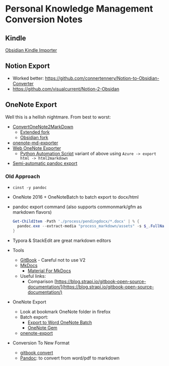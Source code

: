 # Personal Knowledge Management Conversion Notes

## Kindle
[Obsidian Kindle Importer](https://github.com/hadynz/obsidian-kindle-plugin)

## Notion Export
- Worked better: <https://github.com/connertennery/Notion-to-Obsidian-Converter>
- <https://github.com/visualcurrent/Notion-2-Obsidan>

## OneNote Export
Well this is a hellish nightmare. From best to worst:
- [ConvertOneNote2MarkDown](https://github.com/SjoerdV/ConvertOneNote2MarkDown)
  - [Extended fork](https://github.com/theohbrothers/ConvertOneNote2MarkDown)
  - [Obsidian fork](https://github.com/rab-bit/ConvertOneNote2MarkDown4Obsidian)
- [onenote-md-exporter](https://github.com/alxnbl/onenote-md-exporter)
- [Web OneNote Exporter](https://sspeiser.github.io/onenote-export)
  - [Python Automation Script](https://www.sspaeti.com/blog/how-to-take-notes-in-2021/#how-did-i-export-my-10-of-onenote-to-markdown) variant of above using `Azure -> export html -> html2markdown`
- [Semi-automatic pandoc export](https://gist.github.com/heardk/ded40b72056cee33abb18f3724e0a580)


### Old Approach

- `cinst -y pandoc`
- OneNote 2016 + OneNoteBatch to batch export to docx/html
- pandoc export command (also supports commonmark/gfm as markdown flavors)
  ```powershell
  Get-ChildItem -Path './process/pendingdocx/*.docx' | % { 
    pandoc.exe --extract-media "process_markdown/assets" -s $_.FullName --wrap=none --reference-links -t commonmark_x -o "process_markdown/$($_.BaseName).md" 
  }
  ```
- Typora & StackEdit are great markdown editors
- Tools
  - [GitBook](https://www.gitbook.com/) - Careful not to use V2
  - [MkDocs](https://www.mkdocs.org/)
    - [Material For MkDocs](https://squidfunk.github.io/mkdocs-material/)
  - Useful links:
    - Comparison [https://blog.strapi.io/gitbook-open-source-documentation/](https://blog.strapi.io/gitbook-open-source-documentation/)

- OneNote Export
  - Look at bookmark OneNote folder in firefox
  - Batch export:
    - [Export to Word OneNote Batch](https://www.onenotegem.com/onenote-batch.html)
    - [OneNote Gem](https://www.onenotegem.com/gem-for-onenote.html)
  - [onenote-export](https://github.com/Sjlver/onenote-export)

- Conversion To New Format
  - [gitbook convert](https://github.com/GitbookIO/gitbook-convert)
  - [Pandoc](https://pandoc.org/): to convert from word/pdf to markdown
